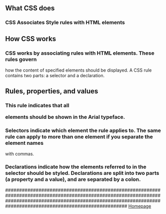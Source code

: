 ## What CSS does
### CSS Associates Style rules with HTML elements

## How CSS works
### CSS works by associating rules with HTML elements. These rules govern
how the content of specified elements should be displayed. A CSS rule
contains two parts: a selector and a declaration.

## Rules, properties, and values
### This rule indicates that all <p> elements should be shown in the Arial typeface.

### Selectors indicate which element the rule applies to. The same rule can apply to more than one element if you separate the element names
with commas.

### Declarations indicate how the elements referred to in the selector should be styled. Declarations are split into two parts (a property and a value), and are separated by a colon.



#################################################################################################################################################################################################################### [Homepage](https://majida-hatamleh.github.io/reading-notes.html)
